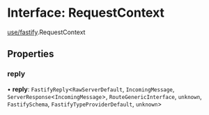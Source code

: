 # Interface: RequestContext

[use/fastify](/docs/modules/use_fastify).RequestContext

## Properties

### reply

• **reply**: `FastifyReply`<`RawServerDefault`, `IncomingMessage`, `ServerResponse`<`IncomingMessage`\>, `RouteGenericInterface`, `unknown`, `FastifySchema`, `FastifyTypeProviderDefault`, `unknown`\>
